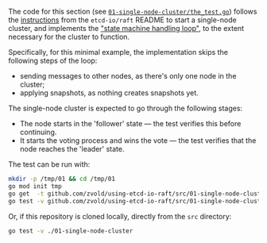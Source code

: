 The code for this section (see [`01-single-node-cluster/the_test.go`](https://github.com/zvold/using-etcd-io-raft/blob/main/src/01-single-node-cluster/the_test.go)) follows the [instructions](https://github.com/etcd-io/raft/blob/ffe5efcf/README.md?plain=1#L75-L81) from the `etcd-io/raft` README to start a single-node cluster, and implements the ["state machine handling loop"](https://github.com/etcd-io/raft/blob/ffe5efcf/README.md?plain=1#L136-L162), to the extent necessary for the cluster to function.

Specifically, for this minimal example, the implementation skips the following steps of the loop:
  - sending messages to other nodes, as there's only one node in the cluster;
  - applying snapshots, as nothing creates snapshots yet.

The single-node cluster is expected to go through the following stages:
  - The node starts in the 'follower' state — the test verifies this before continuing.
  - It starts the voting process and wins the vote — the test verifies that the node reaches the 'leader' state.

 The test can be run with:
 ```bash
 mkdir -p /tmp/01 && cd /tmp/01
 go mod init tmp
 go get  -t github.com/zvold/using-etcd-io-raft/src/01-single-node-cluster@latest
 go test -v github.com/zvold/using-etcd-io-raft/src/01-single-node-cluster
 ```
 
 Or, if this repository is cloned locally, directly from the `src` directory:
 ```bash
 go test -v ./01-single-node-cluster
 ```

